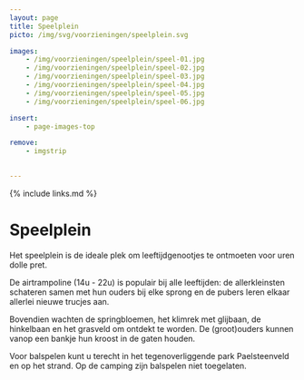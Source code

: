 ```yaml
---
layout: page
title: Speelplein
picto: /img/svg/voorzieningen/speelplein.svg

images:
    - /img/voorzieningen/speelplein/speel-01.jpg
    - /img/voorzieningen/speelplein/speel-02.jpg
    - /img/voorzieningen/speelplein/speel-03.jpg
    - /img/voorzieningen/speelplein/speel-04.jpg
    - /img/voorzieningen/speelplein/speel-05.jpg
    - /img/voorzieningen/speelplein/speel-06.jpg

insert:
    - page-images-top

remove:
    - imgstrip
    

---
```

{% include links.md %}

# Speelplein

Het speelplein is de ideale plek om leeftijdgenootjes te ontmoeten voor uren dolle pret.

De airtrampoline (14u - 22u) is populair bij alle leeftijden: de allerkleinsten schateren samen met hun ouders bij elke sprong en de pubers leren elkaar allerlei nieuwe trucjes aan.

Bovendien wachten de springbloemen, het klimrek met glijbaan, de hinkelbaan en het grasveld om ontdekt te worden.
De (groot)ouders kunnen vanop een bankje hun kroost in de gaten houden.

Voor balspelen kunt u terecht in het tegenoverliggende park Paelsteenveld en op het strand. Op de camping zijn balspelen niet toegelaten. 
